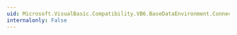 ```yaml
---
uid: Microsoft.VisualBasic.Compatibility.VB6.BaseDataEnvironment.Connections(System.Object)
internalonly: False
---
```

